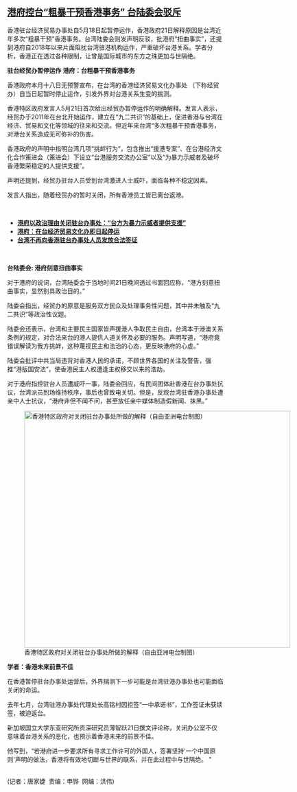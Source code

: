 <!--1621617755000-->
[港府控台“粗暴干预香港事务”     台陆委会驳斥](https://www.rfa.org/mandarin/yataibaodao/gangtai/jt-05212021113600.html)
------

<p></p><p>香港驻台经济贸易办事处自5月18日起暂停运作，香港政府21日解释原因是台湾近年多次“粗暴干预”香港事务。台湾陆委会则发声明反驳，批港府“扭曲事实”，还提到港府自2018年以来片面阻扰台湾驻港机构运作，严重破坏台港关系。学者分析，香港正在透过各种限制，让曾是国际城市的东方之珠更加与世隔绝。<span></span></p><p><span><strong><span>驻台经贸办暂停运作</span></strong> <strong><span>港府：</span></strong><strong></strong><strong><span>台粗暴干预香港事务</span></strong></span></p><p><span><span>香港政府本月十八</span>日无预警宣布，在台湾的香港经济贸易文化办事处 <span>（下称经贸办）自当日起暂时停止运作，引发外界对台港关系生变的揣测。</span></span></p><p><span><span>香港特区政府发言人</span>5月21日首次给出经贸办暂停运作的明确解释。发言人表示，经贸办于2011年在台北开始运作，建立在“九二共识”的基础上，促进香港与台湾在经济、贸易和文化等领域的往来和交流。但近年来台湾“多次粗暴干预香港事务，对港台关系造成无可弥补的伤害。</span></p><p><span>香港政府的声明中指明台湾几项“挑衅行为”，包含推出“援港专案”、在台港经济文化合作策进会（策进会）下设立“台港服务交流办公室”以及“为暴力示威者及破坏香港繁荣稳定的人提供支援”。</span></p><p><span>声明还提到，经贸办驻台人员受到台湾激进人士威吓，面临各种不稳定因素。</span></p><p><span>发言人指出，随着经贸办的暂时关闭，所有香港员工皆已离台返港。</span></p><p><br/></p><ul><li><a href="https://www.rfa.org/mandarin/Xinwen/wul0521d-05212021054123.html"><strong>港府以政治理由关闭驻台办事处：“台方为暴力示威者提供支援”</strong></a></li><li><strong><a href="https://www.rfa.org/mandarin/Xinwen/wul0518a-05182021015132.html">港府：在台经济贸易文化办即日起停运</a></strong></li><li><strong><a href="https://www.rfa.org/mandarin/Xinwen/8-07202020130727.html">台湾不再向香港驻台办事处人员发放合法签证</a></strong></li></ul><p><br/></p><p><span><strong><span>台陆委会</span></strong><strong>: </strong><strong><span>港府刻意扭曲事实</span></strong></span></p><p><span><span>对于港府的说词，台湾陆委会于当地时间</span>21日晚间透过书面回应称，“港方刻意扭曲事实，显然别具政治目的。”</span></p><p><span>陆委会指出，经贸办的原意是服务双方民众及处理事务性问题，其中并未触及“九二共识”等政治性议题。</span></p><p><span>陆委会还表示，台湾和主要民主国家皆声援港人争取民主自由，台湾本于港澳关系条例的规定，对合法来台的港人提供人道关怀及必要的服务。声明写道，“港府竟错误解读为我方挑衅，这种蔑视民主和法治的心态，更反映港府的心虚。”</span></p><p><span>陆委会批评中共当局违背对香港人民的承诺，不顾世界各国的关注及警告，强推“港版国安法”，使香港民主人权遭逢主权移交以来的浩劫。</span></p><p><span>对于港府指控驻台人员遭威吓一事，陆委会回应，有民间团体赴香港在台办事处抗议，台湾派员到场维持秩序，事后也曾致电关切。但是，反观台湾驻香港办事处遭亲中人士抗议，“港府非但不闻不问，甚至放任亲中媒体制造假新闻、抹黑。”</span></p><p><span><figure class="image-richtext image-inline captioned" style="width:620px;"><img alt="香港特区政府对关闭驻台办事处所做的解释（自由亚洲电台制图）" height="552" src="https://www.rfa.org/mandarin/yataibaodao/gangtai/jt-05212021113600.html/jt0521.jpg/@@images/53b39f79-9482-40a9-b5c2-d3e4c73fe4f8.jpeg" title="jt0521.jpg" width="620"/><figcaption class="image-caption">香港特区政府对关闭驻台办事处所做的解释（自由亚洲电台制图）</figcaption><small></small></figure></span></p><p><span><strong><span>学者：</span></strong><strong></strong><strong><span>香港未来前景不佳</span></strong></span></p><p><span>在香港暂停驻台办事处运营后，外界揣测下一步可能是台湾驻港办事处也可能面临关闭的命运。</span></p><p><span><span>去年七</span>月，台湾驻港办事处代理处长高铭村因拒签“一中承诺书”，工作签证未获续签，被迫返台。</span></p><p><span><span>新加坡国立大学东亚研究所资深研究员薄智跃</span>21日撰文评论称，关闭办公室不仅意味着台港关系的恶化，也预示着香港未来的前景不佳。</span></p><p><span><span>他写到，“若港府进一步要求所有寻求工作许可的外国人，签署坚持</span>'一个中国原则'声明的做法，香港将有效地切断与世界的联系，并在此过程中与世隔绝。 ”</span></p><p><br/>(记者：唐家婕  责编：申铧  网编：洪伟)</p>
